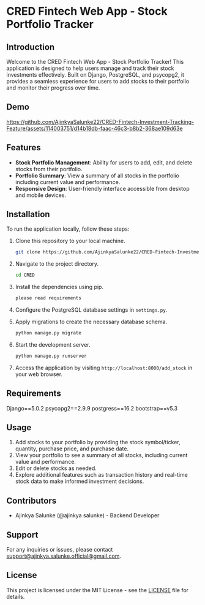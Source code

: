 # CRED Fintech Web App - Stock Portfolio Tracker

## Introduction

Welcome to the CRED Fintech Web App - Stock Portfolio Tracker! This application is designed to help users manage and track their stock investments effectively. Built on Django, PostgreSQL, and psycopg2, it provides a seamless experience for users to add stocks to their portfolio and monitor their progress over time.

## Demo


https://github.com/AjinkyaSalunke22/CRED-Fintech-Investment-Tracking-Feature/assets/114003751/d14b18db-faac-46c3-b8b2-368ae109d63e
  


## Features

- **Stock Portfolio Management**: Ability for users to add, edit, and delete stocks from their portfolio.
- **Portfolio Summary**: View a summary of all stocks in the portfolio including current value and performance.
- **Responsive Design**: User-friendly interface accessible from desktop and mobile devices.

## Installation

To run the application locally, follow these steps:

1. Clone this repository to your local machine.
   ```bash
   git clone https://github.com/AjinkyaSalunke22/CRED-Fintech-Investment-Tracking-Feature.git
   ```

2. Navigate to the project directory.
   ```bash
   cd CRED
   ```

3. Install the dependencies using pip.
   ```bash
   please read requirements
   ```

4. Configure the PostgreSQL database settings in `settings.py`.

5. Apply migrations to create the necessary database schema.
   ```bash
   python manage.py migrate
   ```

6. Start the development server.
   ```bash
   python manage.py runserver
   ```

7. Access the application by visiting `http://localhost:8000/add_stock` in your web browser.


## Requirements

Django==5.0.2
psycopg2==2.9.9
postgress==16.2
bootstrap==v5.3

## Usage

1. Add stocks to your portfolio by providing the stock symbol/ticker, quantity, purchase price, and purchase date.
2. View your portfolio to see a summary of all stocks, including current value and performance.
3. Edit or delete stocks as needed.
4. Explore additional features such as transaction history and real-time stock data to make informed investment decisions.

## Contributors

- Ajinkya Salunke (@ajinkya salunke) - Backend Developer

## Support

For any inquiries or issues, please contact [support@ajinkya.salunke.official@gmail.com](mailto:ajinkya.salunke.official@gmail.com).

## License

This project is licensed under the MIT License - see the [LICENSE](LICENSE) file for details.
